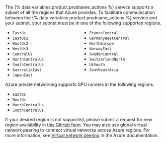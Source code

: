 The {% data variables.product.prodname_actions %} service supports a subset of all the regions that Azure provides. To facilitate communication between the {% data variables.product.prodname_actions %} service and your subnet, your subnet must be in one of the following supported regions.

<ul style="-webkit-column-count: 2; -moz-column-count: 2; column-count: 2;">
<li><code>EastUs</code></li>
<li><code>EastUs2</code></li>
<li><code>WestUs2</code></li>
<li><code>WestUs3</code></li>
<li><code>CentralUs</code></li>
<li><code>NorthCentralUs</code></li>
<li><code>SouthCentralUs</code></li>
<li><code>AustraliaEast</code></li>
<li><code>JapanEast</code></li>
<li><code>FranceCentral</code></li>
<li><code>GermanyWestCentral</code></li>
<li><code>NorthEurope</code></li>
<li><code>NorwayEast</code></li>
<li><code>SwedenCentral</code></li>
<li><code>SwitzerlandNorth</code></li>
<li><code>UkSouth</code></li>
<li><code>SoutheastAsia</code></li>
</ul>

Azure private networking supports GPU runners in the following regions.

- `EastUs`
- `WestUs`
- `NorthCentralUs`
- `SouthCentralUs`

If your desired region is not supported, please submit a request for new region availability in [this GitHub form](https://resources.github.com/private-networking-for-github-hosted-runners-with-azure-virtual-networks/). You may also use global virtual network peering to connect virtual networks across Azure regions. For more information, see [Virtual network peering](https://learn.microsoft.com/en-us/azure/virtual-network/virtual-network-peering-overview) in the Azure documentation.
